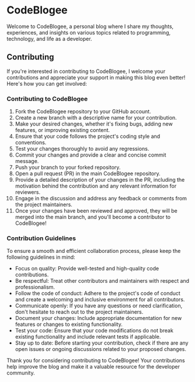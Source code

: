 # CodeBlogee

Welcome to CodeBlogee, a personal blog where I share my thoughts, experiences, and insights on various topics related to programming, technology, and life as a developer.

## Contributing

If you're interested in contributing to CodeBlogee, I welcome your contributions and appreciate your support in making this blog even better! Here's how you can get involved:

### Contributing to CodeBlogee

1. Fork the CodeBlogee repository to your GitHub account.
2. Create a new branch with a descriptive name for your contribution.
3. Make your desired changes, whether it's fixing bugs, adding new features, or improving existing content.
4. Ensure that your code follows the project's coding style and conventions.
5. Test your changes thoroughly to avoid any regressions.
6. Commit your changes and provide a clear and concise commit message.
7. Push your branch to your forked repository.
8. Open a pull request (PR) in the main CodeBlogee repository.
9. Provide a detailed description of your changes in the PR, including the motivation behind the contribution and any relevant information for reviewers.
10. Engage in the discussion and address any feedback or comments from the project maintainers.
11. Once your changes have been reviewed and approved, they will be merged into the main branch, and you'll become a contributor to CodeBlogee!

### Contribution Guidelines

To ensure a smooth and efficient collaboration process, please keep the following guidelines in mind:

- Focus on quality: Provide well-tested and high-quality code contributions.
- Be respectful: Treat other contributors and maintainers with respect and professionalism.
- Follow the code of conduct: Adhere to the project's code of conduct and create a welcoming and inclusive environment for all contributors.
- Communicate openly: If you have any questions or need clarification, don't hesitate to reach out to the project maintainers.
- Document your changes: Include appropriate documentation for new features or changes to existing functionality.
- Test your code: Ensure that your code modifications do not break existing functionality and include relevant tests if applicable.
- Stay up to date: Before starting your contribution, check if there are any open issues or ongoing discussions related to your proposed changes.

Thank you for considering contributing to CodeBlogee! Your contributions help improve the blog and make it a valuable resource for the developer community.
